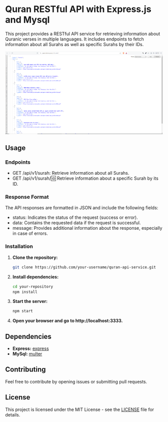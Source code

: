 # Quran RESTful API with Express.js and Mysql 

This project provides a RESTful API service for retrieving information about Quranic verses in multiple languages. It includes endpoints to fetch information about all Surahs as well as specific Surahs by their IDs.

![Alt Text](screenshot.png)


## Usage

### Endpoints

- GET /api/v1/surah: Retrieve information about all Surahs.
- GET /api/v1/surah/:id: Retrieve information about a specific Surah by its ID.

### Response Format
The API responses are formatted in JSON and include the following fields:

- status: Indicates the status of the request (success or error).
- data: Contains the requested data if the request is successful.
- message: Provides additional information about the response, especially in case of errors.

### Installation

1. **Clone the repository:**

   ```bash
   git clone https://github.com/your-username/quran-api-service.git

2. **Install dependencies:**

   ```bash
   cd your-repository
   npm install

3. **Start the server:**

   ```bash
   npm start
   
3. **Open your browser and go to http://localhost:3333.**

## Dependencies

- **Express:** [express](https://www.npmjs.com/package/express)
- **MySql:** [multer](https://www.npmjs.com/package/mysql)

## Contributing

Feel free to contribute by opening issues or submitting pull requests.

## License

This project is licensed under the MIT License - see the [LICENSE](LICENSE) file for details.


   
